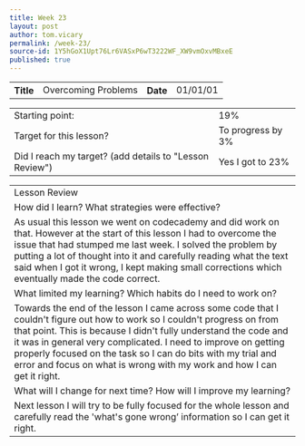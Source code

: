 ```yaml
---
title: Week 23
layout: post
author: tom.vicary
permalink: /week-23/
source-id: 1Y5hGoX1Upt76Lr6VASxP6wT3222WF_XW9vmOxvMBxeE
published: true
---
```

<table>
  <tr>
    <th>Title</th>
    <td>Overcoming Problems</td>
    <th>Date</th>
    <td>01/01/01</td>
  </tr>
</table>


<table>
  <tr>
    <td>Starting point:</td>
    <td>19%</td>
  </tr>
  <tr>
    <td>Target for this lesson?</td>
    <td>To progress by 3%</td>
  </tr>
  <tr>
    <td>Did I reach my target? (add details to "Lesson Review")</td>
    <td>Yes I got to 23%</td>
  </tr>
</table>


<table>
  <tr>
    <td>Lesson Review</td>
  </tr>
  <tr>
    <td>How did I learn? What strategies were effective?</td>
  </tr>
  <tr>
    <td>As usual this lesson we went on codecademy and did work on that. However at the start of this lesson I had to overcome the issue that had stumped me last week. I solved the problem by putting a lot of thought into it and carefully reading what the text said when I got it wrong, I kept making small corrections which eventually made the code correct.</td>
  </tr>
  <tr>
    <td>What limited my learning? Which habits do I need to work on?</td>
  </tr>
  <tr>
    <td>Towards the end of the lesson I came across some code that I couldn't figure out how to work so I couldn't progress on from that point. This is because I didn't fully understand the code and it was in general very complicated. I need to improve on getting properly focused on the task so I can do bits with my trial and error and focus on what is wrong with my work and how I can get it right.</td>
  </tr>
  <tr>
    <td>What will I change for next time? How will I improve my learning?</td>
  </tr>
  <tr>
    <td>Next lesson I will try to be fully focused for the whole lesson and carefully read the 'what's gone wrong’ information so I can get it right.</td>
  </tr>
</table>


